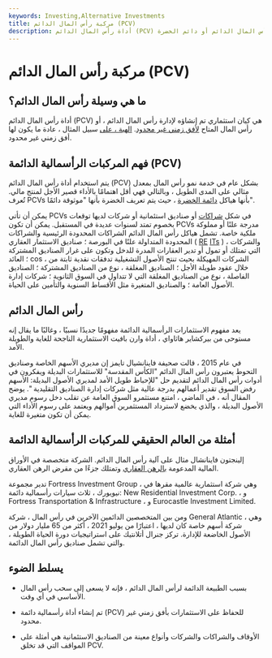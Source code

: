 ```yaml
---
keywords: Investing,Alternative Investments
title: مركبة رأس المال الدائم (PCV)
description: أداة رأس المال الدائم (PCV) هي كيان استثماري لإدارة رأس المال الدائم أو دائم الخضرة.
---
```


# مركبة رأس المال الدائم (PCV)
## ما هي وسيلة رأس المال الدائم؟

أداة رأس المال الدائم (PCV) هي كيان استثماري تم إنشاؤه لإدارة رأس المال الدائم ، أو رأس المال المتاح [لأفق زمني غير محدود](/timehorizon). [الهبة ، على](/endowment) سبيل المثال ، عادة ما يكون لها أفق زمني غير محدود.

## فهم المركبات الرأسمالية الدائمة (PCV)

يتم استخدام أداة رأس المال الدائم (PCV) بشكل عام في خدمة نمو رأس المال بمعدل مثالي على المدى الطويل ، وبالتالي فهي أقل اهتمامًا بالأداء قصير الأجل لمنتج مالي. تُعرف PCVs بأنها هياكل [دائمة الخضرة](/evergreen) ، حيث يتم تعريف الخضرة بأنها "موثوقة دائمًا".

يمكن أن تأتي PCVs في شكل [شراكات](/partnership) أو صناديق استئمانية أو شركات لديها توقعات بخصوم تمتد لسنوات عديدة في المستقبل. يمكن أن تكون PCVs مدرجة علنًا أو مملوكة ملكية خاصة. تشمل هياكل رأس المال الدائم الشراكات المحدودة الرئيسية والشراكات المحدودة المتداولة علنًا في البورصة ؛ صناديق الاستثمار العقاري ( [RE](/reit) [ITs](/reit) ) ، والشركات التي تمتلك أو تمول أو تدير العقارات المدرة للدخل وتكون على غرار الصناديق المشتركة ؛ العائد cos ، الشركات المهيكلة بحيث تنتج الأصول التشغيلية تدفقات نقدية ثابتة من خلال عقود طويلة الأجل ؛ الصناديق المغلقة ، نوع من الصناديق المشتركة ؛ الصناديق الفاصلة ، نوع من الصناديق المغلقة التي لا تتداول في السوق الثانوية ؛ شركات إدارة الأصول العامة ؛ والصناديق المتغيرة مثل الأقساط السنوية والتأمين على الحياة.

## رأس المال الدائم

يعد مفهوم الاستثمارات الرأسمالية الدائمة مفهومًا جديدًا نسبيًا ، وغالبًا ما يقال إنه مستوحى من بيركشاير هاثاواي ، أداة وارن بافيت الاستثمارية الناجحة للغاية والطويلة الأمد.

في عام 2015 ، قالت صحيفة فاينانشيال تايمز إن مديري الأسهم الخاصة وصناديق التحوط يعتبرون رأس المال الدائم "الكأس المقدسة" للاستثمارات البديلة ويفكرون في أدوات رأس المال الدائم لتقديم حل "للإحباط طويل الأمد لمديري الأصول البديلة: الأسهم رفض السوق تقدير أعمالهم بدرجة عالية مثل شركات إدارة الصناديق التقليدية ". يوضح المقال أنه ، في الماضي ، امتنع مستثمرو السوق العامة عن تقلب دخل رسوم مديري الأصول البديلة ، والذي يخضع لاسترداد المستثمرين أموالهم ويعتمد على رسوم الأداء التي يمكن أن تكون متغيرة للغاية.

## أمثلة من العالم الحقيقي للمركبات الرأسمالية الدائمة

إلينجتون فاينانشال مثال على آلية رأس المال الدائم. الشركة متخصصة في الأوراق المالية المدعومة [بالرهن العقاري](/security) وتمتلك جزءًا من مقرض الرهن العقاري.

تدير مجموعة Fortress Investment Group ، وهي شركة استثمارية عالمية مقرها في نيويورك ، ثلاث سيارات رأسمالية دائمة: New Residential Investment Corp. ، و Fortress Transportation & Infrastructure ، و Eurocastle Investment Limited.

ومن بين المتخصصين الدائمين الآخرين في رأس المال ، شركة General Atlantic ، وهي شركة أسهم خاصة كان لديها ، اعتبارًا من يوليو 2021 ، أكثر من 65 مليار دولار من الأصول الخاضعة للإدارة. تركز جنرال أتلانتيك على استراتيجيات دورة الحياة الطويلة ، والتي تشمل صناديق رأس المال الدائمة.

## يسلط الضوء

- بسبب الطبيعة الدائمة لرأس المال الدائم ، فإنه لا يسعى إلى سحب رأس المال الأساسي في أي وقت.

- تم إنشاء أداة رأسمالية دائمة (PCV) للحفاظ على الاستثمارات بأفق زمني غير محدود.

- الأوقاف والشراكات والشركات وأنواع معينة من الصناديق الاستئمانية هي أمثلة على المواقف التي قد تخلق PCV.

